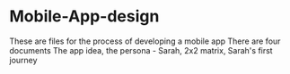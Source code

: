 # Mobile-App-design
These are files for the process of developing a mobile app
There are four documents
The app idea, the persona - Sarah, 2x2 matrix, Sarah's first journey 
